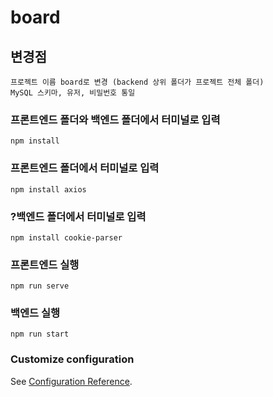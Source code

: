 # board

## 변경점
```
프로젝트 이름 board로 변경 (backend 상위 폴더가 프로젝트 전체 폴더)
MySQL 스키마, 유저, 비밀번호 통일
```

### 프론트엔드 폴더와 백엔드 폴더에서 터미널로 입력
```
npm install
```

### 프론트엔드 폴더에서 터미널로 입력
```
npm install axios
```

### ?백엔드 폴더에서 터미널로 입력
```
npm install cookie-parser
```

### 프론트엔드 실행
```
npm run serve
```

### 백엔드 실행
```
npm run start
```

### Customize configuration
See [Configuration Reference](https://cli.vuejs.org/config/).
